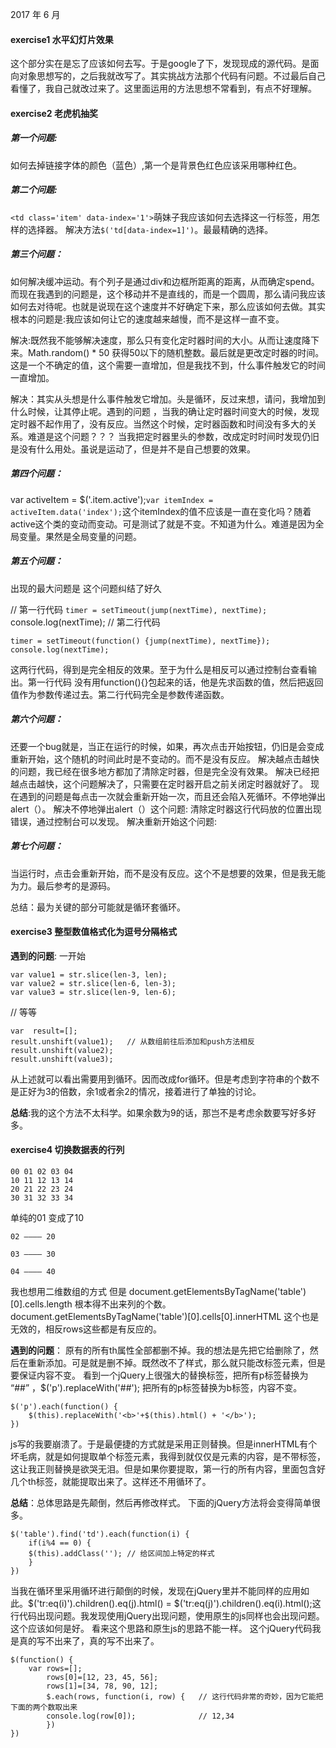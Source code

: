 2017 年 6 月

#### exercise1 水平幻灯片效果
这个部分实在是忘了应该如何去写。于是google了下，发现现成的源代码。是面向对象思想写的，之后我就改写了。其实挑战方法那个代码有问题。不过最后自己看懂了，我自己就改过来了。这里面运用的方法思想不常看到，有点不好理解。

#### exercise2 老虎机抽奖

##### 第一个问题:
如何去掉链接字体的颜色（蓝色）,第一个是背景色红色应该采用哪种红色。

##### 第二个问题:
`<td class='item' data-index='1'>`萌妹子</td>我应该如何去选择这一行标签，用怎样的选择器。 解决方法`$('td[data-index=1]')`。最最精确的选择。

##### 第三个问题：
如何解决缓冲运动。有个列子是通过div和边框所距离的距离，从而确定spend。而现在我遇到的问题是，这个移动并不是直线的，而是一个圆周，那么请问我应该如何去对待呢。也就是说现在这个速度并不好确定下来，那么应该如何去做。其实根本的问题是:我应该如何让它的速度越来越慢，而不是这样一直不变。

解决:既然我不能够解决速度，那么只有变化定时器时间的大小。从而让速度降下来。Math.random() * 50 获得50以下的随机整数。最后就是更改定时器的时间。这是一个不确定的值，这个需要一直增加，但是我找不到，什么事件触发它的时间一直增加。

解决：其实从头想是什么事件触发它增加。头是循环，反过来想，请问，我增加到什么时候，让其停止呢。遇到的问题 ，当我的确让定时器时间变大的时候，发现定时器不起作用了，没有反应。当然这个时候，定时器函数和时间没有多大的关系。难道是这个问题？？？
当我把定时器里头的参数，改成定时时间时发现仍旧是没有什么用处。虽说是运动了，但是并不是自己想要的效果。

##### 第四个问题：
var activeItem = $('.item.active');`var itemIndex = activeItem.data('index');`这个itemIndex的值不应该是一直在变化吗？随着active这个类的变动而变动。可是测试了就是不变。不知道为什么。难道是因为全局变量。果然是全局变量的问题。

##### 第五个问题：
出现的最大问题是 这个问题纠结了好久

// 第一行代码
`timer = setTimeout(jump(nextTime), nextTime);`
console.log(nextTime);
// 第二行代码
```
timer = setTimeout(function() {jump(nextTime), nextTime});
console.log(nextTime);
```
这两行代码，得到是完全相反的效果。至于为什么是相反可以通过控制台查看输出。第一行代码 没有用function(){}包起来的话，他是先求函数的值，然后把返回值作为参数传递过去。第二行代码完全是参数传递函数。

##### 第六个问题：
还要一个bug就是，当正在运行的时候，如果，再次点击开始按钮，仍旧是会变成重新开始，这个随机的时间此时是不变动的。而不是没有反应。
解决越点击越快的问题，我已经在很多地方都加了清除定时器，但是完全没有效果。
解决已经把越点击越快，这个问题解决了，只需要在定时器开启之前关闭定时器就好了。
现在遇到的问题是每点击一次就会重新开始一次，而且还会陷入死循环。不停地弹出alert（）。
解决不停地弹出alert（）这个问题:
清除定时器这行代码放的位置出现错误，通过控制台可以发现。
解决重新开始这个问题:

##### 第七个问题：
当运行时，点击会重新开始，而不是没有反应。这个不是想要的效果，但是我无能为力。最后参考的是源码。

总结：最为关键的部分可能就是循环套循环。

#### exercise3 整型数值格式化为逗号分隔格式

**遇到的问题**:
 一开始

```
var value1 = str.slice(len-3, len);
var value2 = str.slice(len-6, len-3);
var value3 = str.slice(len-9, len-6);
```

// 等等
```
var  result=[];
result.unshift(value1);   // 从数组前往后添加和push方法相反
result.unshift(value2);
result.unshift(value3);
```

从上述就可以看出需要用到循环。因而改成for循环。但是考虑到字符串的个数不是正好为3的倍数，余1或者余2的情况，接着进行了单独的讨论。

**总结**:我的这个方法不太科学。如果余数为9的话，那岂不是考虑余数要写好多好多。

#### exercise4 切换数据表的行列

```
00 01 02 03 04
10 11 12 13 14
20 21 22 23 24
30 31 32 33 34
```

单纯的01 变成了10
```
02 ———– 20

03 ———– 30

04 ———– 40
```

我也想用二维数组的方式
但是 document.getElementsByTagName('table')[0].cells.length 根本得不出来列的个数。document.getElementsByTagName('table')[0].cells[0].innerHTML 这个也是无效的，相反rows这些都是有反应的。

**遇到的问题**：
原有的所有th属性全部都删不掉。我的想法是先把它给删除了，然后在重新添加。可是就是删不掉。既然改不了样式，那么就只能改标签元素，但是要保证内容不变。
看到一个jQuery上很强大的替换标签，把所有p标签替换为 “##” ，$('p').replaceWith('##'); 把所有的p标签替换为b标签，内容不变。

```
$('p').each(function() {
    $(this).replaceWith('<b>'+$(this).html() + '</b>');
})
```

js写的我要崩溃了。于是最便捷的方式就是采用正则替换。但是innerHTML有个坏毛病，就是如何提取单个标签元素，我得到就仅仅是元素的内容，是不带标签，这让我正则替换是欲哭无泪。但是如果你要提取，第一行的所有内容，里面包含好几个th标签，就能提取出来了。这样还不用循环了。

**总结**：总体思路是先颠倒，然后再修改样式。
下面的jQuery方法将会变得简单很多。

```
$('table').find('td').each(function(i) {
    if(i%4 == 0) {
    $(this).addClass(''); // 给区间加上特定的样式
    }
})
```

当我在循环里采用循环进行颠倒的时候，发现在jQuery里并不能同样的应用如此。$('tr:eq(i)').children().eq(j).html() = $('tr:eq(j)').children().eq(i).html();这行代码出现问题。我发现使用jQuery出现问题，使用原生的js同样也会出现问题。这个应该如何是好。
看来这个思路和原生js的思路不能一样。
这个jQuery代码我是真的写不出来了，真的写不出来了。

```
$(function() {
    var rows=[];
        rows[0]=[12, 23, 45, 56];
        rows[1]=[34, 78, 90, 12];
        $.each(rows, function(i, row) {   // 这行代码非常的奇妙，因为它能把下面的两个数取出来
        console.log(row[0]);              // 12,34
        })
})
```